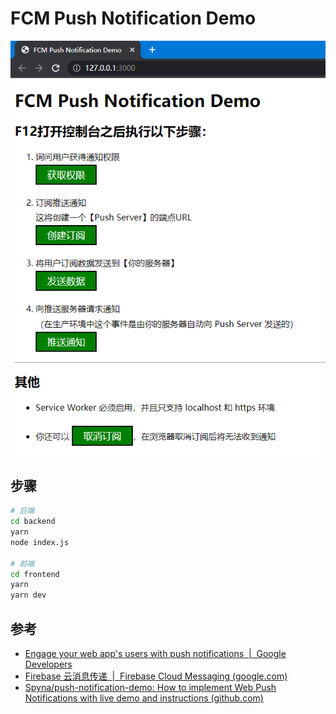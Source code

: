 # FCM Push Notification Demo

![img](./screenshot.png)

## 步骤

```sh
# 后端
cd backend
yarn
node index.js

# 前端
cd frontend
yarn
yarn dev
```

## 参考

- [Engage your web app's users with push notifications  |  Google Developers](https://developers.google.com/learn/pathways/pwa-push-notifications)
- [Firebase 云消息传递  |  Firebase Cloud Messaging (google.com)](https://firebase.google.com/docs/cloud-messaging/?authuser=0#implementation_paths)
- [Spyna/push-notification-demo: How to implement Web Push Notifications with live demo and instructions (github.com)](https://github.com/Spyna/push-notification-demo)
